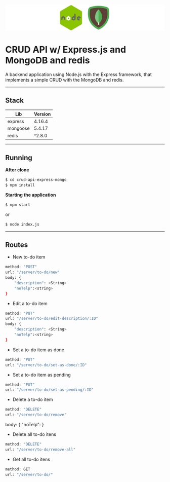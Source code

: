 ![](https://github.com/EduardoRotundaro/crud-api-express-mongo/blob/master/docs/images/01.png?raw=true)

# CRUD API w/ Express.js and MongoDB and redis

A backend application using Node.js with the Express framework, that implements a simple CRUD with the MongoDB and redis.

---

## Stack

| Lib | Version |
| ------ | ------ |
| express | 4.16.4 |
| mongoose | 5.4.17 |
| redis    | ^2.8.0 |
 

---

## Running

**After clone**

```sh
$ cd crud-api-express-mongo
$ npm install
```

**Starting the application**

```sh
$ npm start
```

or

```sh
$ node index.js
```

---

## Routes

* New to-do item
```sh
method: "POST"
url: "/server/to-do/new"
body: {
    "description": <String>
    "noTelp":<string>
}
```

* Edit a to-do item
```sh
method: "PUT"
url: "/server/to-do/edit-description/:ID"
body: {
    "description": <String>
    "noTelp":<string>
}
```

* Set a to-do item as done
```sh
method: "PUT"
url: "/server/to-do/set-as-done/:ID"
```

* Set a to-do item as pending
```sh
method: "PUT"
url: "/server/to-do/set-as-pending/:ID"
```

* Delete a to-do item
```sh
method: "DELETE"
url: "/server/to-do/remove"
```
body: {
    "noTelp":<string>
}


* Delete all to-do itens
```sh
method: "DELETE"
url: "/server/to-do/remove-all"
```

* Get all to-do itens
```sh
method: GET
url: "/server/to-do/"
```


